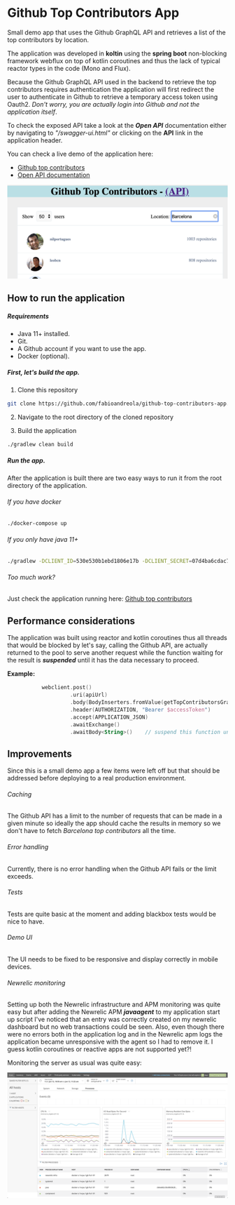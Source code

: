 # Github Top Contributors App
Small demo app that uses the Github GraphQL API and retrieves a list of the top contributors by location.

The application was developed in **koltin** using the **spring boot** non-blocking framework webflux on top of kotlin coroutines and thus the lack of typical reactor types in the code (Mono and Flux).

Because the Github GraphQL API used in the backend to retrieve the top contributors requires authentication the application will first redirect the user to authenticate in Github to retrieve a temporary access token using Oauth2. _Don't worry, you are actually login into Github and not the application itself_.

To check the exposed API take a look at the **_Open API_** documentation either by navigating to _"/swagger-ui.html"_ or clicking on the **API** link in the application header.

You can check a live demo of the application here:

* [Github top contributors](http://githubtopcontributors.fabioandreola.com/)
* [Open API documentation](http://githubtopcontributors.fabioandreola.com/swagger-ui.html)


<img src="https://github.com/fabioandreola/github-top-contributors-app/blob/5ab17b994e18d574282c70c2b583e911c2de04c6/doc/images/app_screenshot.png" width="800"/>

## How to run the application

##### Requirements 

* Java 11+ installed.
* Git.
* A Github account if you want to use the app.
* Docker (optional).

##### First, let's build the app.

1. Clone this repository 
```sh
git clone https://github.com/fabioandreola/github-top-contributors-app.git
```

2. Navigate to the root directory of the cloned repository

3. Build the application

```sh
./gradlew clean build
```

##### Run the app.

After the application is built there are two easy ways to run it from the root directory of the application.

###### If you have docker

```sh
./docker-compose up
```

###### If you only have java 11+

```sh
./gradlew -DCLIENT_ID=530e530b1ebd1806e17b -DCLIENT_SECRET=07d4ba6cdac72e502f12dc8d554ac1134a710dde bootRun
```

###### Too much work?

Just check the application running here: [Github top contributors](http://githubtopcontributors.fabioandreola.com/)

## Performance considerations

The application was built using reactor and kotlin coroutines thus all threads that would be blocked by let's say, calling the Github API, are actually returned to the pool to serve another request while the function waiting for the result is **_suspended_** until it has the data necessary to proceed.

**Example:**

```kotlin
           webclient.post()
                    .uri(apiUrl)
                    .body(BodyInserters.fromValue(getTopContributorsGraphQlQuery(location, chunkSize, fromPageCursor)))
                    .header(AUTHORIZATION, "Bearer $accessToken")
                    .accept(APPLICATION_JSON)
                    .awaitExchange()                 
                    .awaitBody<String>()    // suspend this function until we have the data we need
```

## Improvements

Since this is a small demo app a few items were left off but that should be addressed before deploying to a real production environment.

###### Caching

The Github API has a limit to the number of requests that can be made in a given minute so ideally the app should cache the results in memory so we don't have to fetch _Barcelona top contributors_ all the time.

###### Error handling

Currently, there is no error handling when the Github API fails or the limit exceeds.

###### Tests

Tests are quite basic at the moment and adding blackbox tests would be nice to have. 

###### Demo UI

The UI needs to be fixed to be responsive and display correctly in mobile devices.

###### Newrelic monitoring

Setting up both the Newrelic infrastructure and APM monitoring was quite easy but after adding the Newrelic APM **_javaagent_** to my application start up script I've noticed that an entry was correctly created on my newrelic dashboard but no web transactions could be seen. Also, even though there were no errors both in the application log and in the Newrelic apm logs the application became unresponsive with the agent so I had to remove it. I guess kotlin coroutines or reactive apps are not supported yet?!

Monitoring the server as usual was quite easy:

<img src="https://github.com/fabioandreola/github-top-contributors-app/blob/master/doc/images/newrelic.png" width="800"/>


